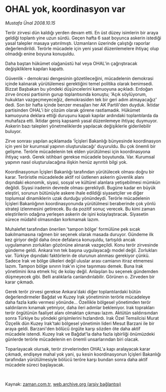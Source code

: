 # OHAL yok, koordinasyon var

*Mustafa Ünal 2008.10.15*

<tr><td class="metin" colspan="2" style="padding-top: 20px; padding-left: 5px; padding-right: 10px;">Terör zirvesi dün kaldığı yerden devam etti. En üst düzey isimlerin bir araya geldiği toplantı yine uzun sürdü. Geçen hafta 6 saat boyunca askerin istediği yasal talepler masaya yatırılmıştı. Uzmanların üzerinde çalıştığı raporlar değerlendirildi. Terörle mücadele için yeni yasal düzenlemelere ihtiyaç olup olmadığı enine boyuna konuşuldu.</td></tr><tr><td class="metin" colspan="2" style="padding-top: 20px; padding-left: 5px; padding-right: 10px;"><p>Daha baştan hükümet olağanüstü hal veya OHAL'in çağrıştıracak değişikliklere kapıları kapattı. 
<p>
Güvenlik - demokrasi dengesinin gözetileceğini, mücadelenin demokrasi içinde kalınarak yürütülemesi gerektiğini temel politika olarak benimsedi. Bizzat Başbakan bu yöndeki düşüncelerini kamuoyuna açıkladı. Erdoğan zirve öncesi partisinin gurup toplantısında konuştu; 'Açık söylüyorum, hukuktan vazgeçmeyeceğiz, demokrasiden tek bir geri adım atmayacağız' dedi. Son bir hafta içinde benzer mesajları her AK Partili'den duyduk. İktidar partisinden OHAL'i bir çözüm olarak görene rastlamadık. Hükümet kamuoyuna deklara ettiği duruşunu kapalı kapılar ardındaki toplantılarda da muhafaza etti. İktidar geniş kapsamlı yasal düzenlemeye ihtiyaç duymuyor. Askerin bazı talepleri yönetmeliklerde yapılacak değişiklerle giderilebilir buluyor. 
<p>
Zirve sonrası yapılan açıklamada 'İçişleri Bakanlığı bünyesinde koordinasyon için yeni bir kurumsal yapının oluşturulacağı' duyuruldu. Bu çok önemli bir gelişme. Terörle mücadelenin tek elden yürütülmesi için koordinasyona ihtiyaç vardı. Gerek istihbari gerekse mücadele boyutunda. Var. Kurumsal yapının nasıl oluşturulacağına ilişkin henüz ayrıntılı bilgi yok. 
<p>
Koordinasyonun İçişleri Bakanlığı tarafından yürütülecek olması doğru bir karar. Teröristle mücadelede aktif rol üstlenen askerin güvenlik alanı dışındaki ekonomik, siyasi, sosyal ve kültürel alanlara yetişebilmesi mümkün değildi. Siyasi iradenin devrede olması gerekliydi. Bugüne kadar en büyük eleştiri, sorunun bütünüyle askere ihale edildiği siyasetçiler ve diğer toplumsal dinamiklerin uzak durduğu yönündeydi. Terörle mücadelenin İçişleri Bakanlığının koordinasyonunda yürütülmesi beraberinde çok yönlü strateji izlenmesini getirecek. Bu da pozitif sonuç verecek. Bu kimi zaman eleştirilerin odağına yerleşen askerin de işini kolaylaştıracak. Siyasetin sürece müdahil olmasından korkmamak lazım. 
<p>
Muhalefet tarafından önerilen 'tampon bölge' formülüne pek sıcak bakılmamasına rağmen bir seçenek olarak masada duruyor. Gündeme ilk kez giriyor değil daha önce defalarca konuşuldu, tartışıldı ancak uygulamanın zorlukları gözönüne alınarak vazgeçildi. Konu terör zirvesinde gündeme geldi. Ankara'nın tek başına uygulayacağı model değil. Zorlukları var. Türkiye dışındaki faktörlerin de olurunun alınması gerekiyor çünkü. Sadece Irak ve bölge ülkeleri değil uluslar arası camianın itiraz etmemesi lazım. Tampon bölge sınırın Irak'ın içine taşınması demek. Buna Irak yönetimini ikna etmek hiç de kolay değil. Anlaşılan bu seçenek gündemden düşmeyecek gibi. Belli aralıklarla canlandırılabilir. Görünen o. Zirveden bir karar çıkmadı. 
<p>
Gerek terör zirvesi gerekse Ankara'daki diğer toplantılardaki bütün değerlendirmeler Bağdat ve Kuzey Irak yönetiminin terörle mücadeleye daha fazla katkı vermesi yönünde... Özellikle bölgesel yönetimden terör saldırılarını kınamak yetmiyor, daha ileri adımlar bekleniyor. Irak toprakları terör örgütünün faaliyet alanı olmaktan çıkması lazım. Aktütün saldırısından sonra Türkiye bu yöndeki girişimlerini hızlandırdı. Irak Özel Temsilcisi Murat Özçelik dün Kuzey Irak'taki bölgesel yönetimin lideri Mesut Barzani ile bir araya geldi. Barzani'den bölücü örgüte karşı sözden öte daha aktif mücadele istendi. Kuzey Irak ve Bağdat'la daha fazla işbirliği önümüzdeki günlerde terörle mücadelenin en önemli unsarlarından biri olacak.
<p>
Toparlayacak olursak, terör zirvelerinden OHAL'a kapı aralayacak karar çıkmadı, endişeye mahal yok yani, şu kesin koordinasyonun İçişleri Bakanlığı tarafından yürütülmesiyle  bölücü teröre karşı bundan sonra daha aktif mücadele süreci başlayacak.  
<p><br/></p></p></p></p></p></p></p></p></td></tr>

Kaynak: [zaman.com.tr](http://zaman.com.tr/yazar.do?yazino=749434), [web.archive.org (arşiv bağlantısı)](http://web.archive.org/web/20081026054901/http://www.zaman.com.tr:80/yazar.do?yazino=749434)
